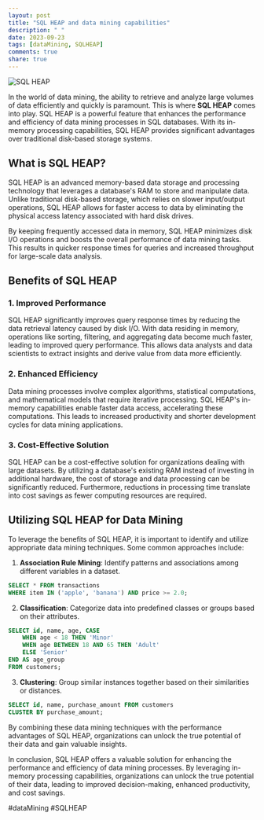 ```yaml
---
layout: post
title: "SQL HEAP and data mining capabilities"
description: " "
date: 2023-09-23
tags: [dataMining, SQLHEAP]
comments: true
share: true
---
```


![SQL HEAP](https://example.com/sql_heap_image.jpg)

In the world of data mining, the ability to retrieve and analyze large volumes of data efficiently and quickly is paramount. This is where **SQL HEAP** comes into play. SQL HEAP is a powerful feature that enhances the performance and efficiency of data mining processes in SQL databases. With its in-memory processing capabilities, SQL HEAP provides significant advantages over traditional disk-based storage systems.

## What is SQL HEAP?

SQL HEAP is an advanced memory-based data storage and processing technology that leverages a database's RAM to store and manipulate data. Unlike traditional disk-based storage, which relies on slower input/output operations, SQL HEAP allows for faster access to data by eliminating the physical access latency associated with hard disk drives.

By keeping frequently accessed data in memory, SQL HEAP minimizes disk I/O operations and boosts the overall performance of data mining tasks. This results in quicker response times for queries and increased throughput for large-scale data analysis.

## Benefits of SQL HEAP

### 1. Improved Performance
SQL HEAP significantly improves query response times by reducing the data retrieval latency caused by disk I/O. With data residing in memory, operations like sorting, filtering, and aggregating data become much faster, leading to improved query performance. This allows data analysts and data scientists to extract insights and derive value from data more efficiently.

### 2. Enhanced Efficiency
Data mining processes involve complex algorithms, statistical computations, and mathematical models that require iterative processing. SQL HEAP's in-memory capabilities enable faster data access, accelerating these computations. This leads to increased productivity and shorter development cycles for data mining applications.

### 3. Cost-Effective Solution
SQL HEAP can be a cost-effective solution for organizations dealing with large datasets. By utilizing a database's existing RAM instead of investing in additional hardware, the cost of storage and data processing can be significantly reduced. Furthermore, reductions in processing time translate into cost savings as fewer computing resources are required.

## Utilizing SQL HEAP for Data Mining

To leverage the benefits of SQL HEAP, it is important to identify and utilize appropriate data mining techniques. Some common approaches include:

1. **Association Rule Mining**: Identify patterns and associations among different variables in a dataset.
```sql
SELECT * FROM transactions
WHERE item IN ('apple', 'banana') AND price >= 2.0;
```

2. **Classification**: Categorize data into predefined classes or groups based on their attributes.
```sql
SELECT id, name, age, CASE
    WHEN age < 18 THEN 'Minor'
    WHEN age BETWEEN 18 AND 65 THEN 'Adult'
    ELSE 'Senior'
END AS age_group
FROM customers;
```

3. **Clustering**: Group similar instances together based on their similarities or distances.
```sql
SELECT id, name, purchase_amount FROM customers
CLUSTER BY purchase_amount;
```

By combining these data mining techniques with the performance advantages of SQL HEAP, organizations can unlock the true potential of their data and gain valuable insights.

In conclusion, SQL HEAP offers a valuable solution for enhancing the performance and efficiency of data mining processes. By leveraging in-memory processing capabilities, organizations can unlock the true potential of their data, leading to improved decision-making, enhanced productivity, and cost savings.

#dataMining #SQLHEAP